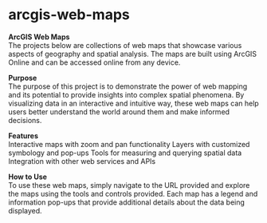 # arcgis-web-maps

**ArcGIS Web Maps** <br>
The projects below are collections of web maps that showcase various aspects of geography and spatial analysis. The maps are built using ArcGIS Online and can be accessed online from any device.

**Purpose** <br>
The purpose of this project is to demonstrate the power of web mapping and its potential to provide insights into complex spatial phenomena. By visualizing data in an interactive and intuitive way, these web maps can help users better understand the world around them and make informed decisions.

**Features** <br>
Interactive maps with zoom and pan functionality
Layers with customized symbology and pop-ups
Tools for measuring and querying spatial data
Integration with other web services and APIs

**How to Use** <br>
To use these web maps, simply navigate to the URL provided and explore the maps using the tools and controls provided. Each map has a legend and information pop-ups that provide additional details about the data being displayed.

